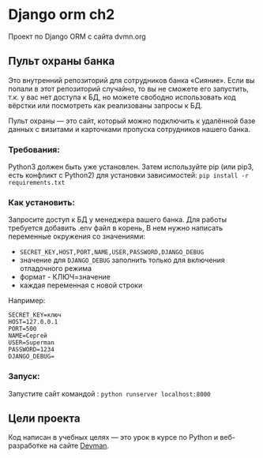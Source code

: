 # Django orm ch2
Проект по Django ORM с сайта dvmn.org

## Пульт охраны банка

Это внутренний репозиторий для сотрудников банка «Сияние». Если вы попали в этот репозиторий случайно, то вы не сможете его запустить, т.к. у вас нет доступа к БД, но можете свободно использовать код вёрстки или посмотреть как реализованы запросы к БД.

Пульт охраны — это сайт, который можно подключить к удалённой базе данных с визитами и карточками пропуска сотрудников нашего банка.


### Требования:
Python3 должен быть уже установлен. 
Затем используйте pip (или pip3, есть конфликт с Python2) для установки зависимостей:
`pip install -r requirements.txt`

### Как установить:

Запросите доступ к БД у менеджера вашего банка. 
Для работы требуется добавить .env файл в корень,
В нем нужно написать переменные окружения cо значениями:
* `SECRET_KEY,HOST,PORT,NAME,USER,PASSWORD,DJANGO_DEBUG`
* значение для `DJANGO_DEBUG` заполнить только для включения отладочного режима 
* формат - КЛЮЧ=значение
* каждая переменная с новой строки

Например:
```
SECRET_KEY=ключ
HOST=127.0.0.1
PORT=500
NAME=Сергей
USER=Superman
PASSWORD=1234
DJANGO_DEBUG=
``` 

### Запуск:
Запустите сайт командой :
`python runserver localhost:8000`

## Цели проекта

Код написан в учебных целях — это урок в курсе по Python и веб-разработке на сайте [Devman](https://dvmn.org).
